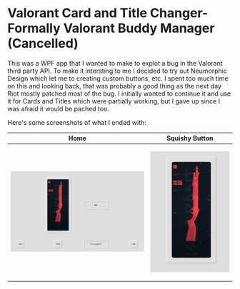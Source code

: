 # Valorant Card and Title Changer- Formally Valorant Buddy Manager (Cancelled)

This was a WPF app that I wanted to make to explot a bug in the Valorant third party API. To make it intersting to me I decided to try out Neumorphic Design which let me to creating custom buttons, etc. I spent too much time on this and looking back, that was probably a good thing as the next day Riot mostly patched most of the bug. I initially wanted to continue it and use it for Cards and Titles which were partially working, but I gave up since I was afraid it would be pached too.

Here's some screenshots of what I ended with:

| Home | Squishy Button |
|:-:|:-:|
| <p align="left"><img src="Valorant_Buddy_Manager_lO2DMGHwqD.png" alt="Home"></p> | <p align="left"><img src="Jm1s6BtJwM.gif" alt="Squishy Button"></p> |